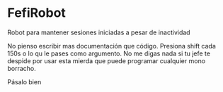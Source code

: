 # FefiRobot
Robot para mantener sesiones iniciadas a pesar de inactividad

No pienso escribir mas documentación que código. Presiona shift cada 150s o lo qu le pases como argumento. No me digas nada si tu jefe te despide por usar esta mierda que puede programar cualquier mono borracho.

Pásalo bien
